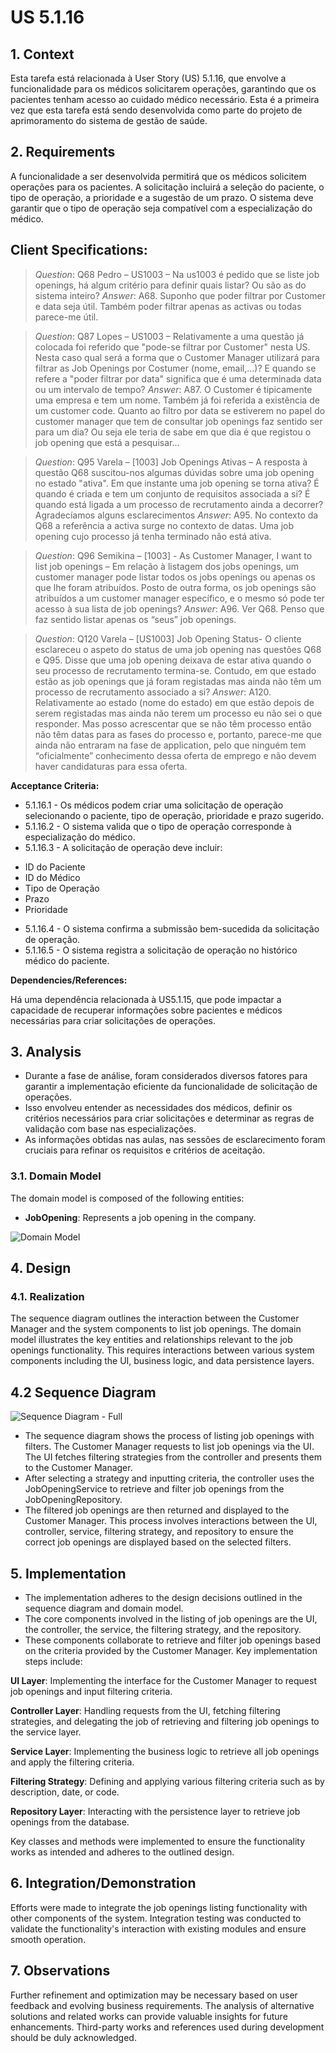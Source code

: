 ﻿# US 5.1.16

## 1. Context

Esta tarefa está relacionada à User Story (US) 5.1.16, que envolve a funcionalidade para os médicos solicitarem operações, 
garantindo que os pacientes tenham acesso ao cuidado médico necessário. 
Esta é a primeira vez que esta tarefa está sendo desenvolvida como parte do projeto de aprimoramento do sistema de gestão de saúde.

## 2. Requirements
A funcionalidade a ser desenvolvida permitirá que os médicos solicitem operações para os pacientes.
A solicitação incluirá a seleção do paciente, o tipo de operação, a prioridade e a sugestão de um prazo.
O sistema deve garantir que o tipo de operação seja compatível com a especialização do médico.

## Client Specifications:

> *Question*: Q68 Pedro – US1003 – Na us1003 é pedido que se liste job openings, há algum critério para definir quais
> listar? Ou são as do sistema inteiro?
> *Answer*: A68. Suponho que poder filtrar por Customer e data seja útil. Também poder filtrar apenas as activas ou
> todas parece-me útil.

> *Question*: Q87 Lopes – US1003 – Relativamente a uma questão já colocada foi referido que "pode-se filtrar por
> Customer" nesta US.
> Nesta caso qual será a forma que o Customer Manager utilizará para filtrar as Job Openings por Costumer (nome,
> email,...)?
> E quando se refere a "poder filtrar por data" significa que é uma determinada data ou um intervalo de tempo?
> *Answer*: A87. O Customer é tipicamente uma empresa e tem um nome. Também já foi referida a existência de um customer
> code.
> Quanto ao filtro por data se estiverem no papel do customer manager que tem de consultar job openings faz sentido ser
> para um dia? Ou seja ele teria de sabe em que dia é que registou o job opening que está a pesquisar…

> *Question*: Q95 Varela – [1003] Job Openings Ativas – A resposta à questão Q68 suscitou-nos algumas dúvidas sobre uma
> job opening no estado "ativa".
> Em que instante uma job opening se torna ativa? É quando é criada e tem um conjunto de requisitos associada a si? É
> quando está ligada a um processo de recrutamento ainda a decorrer?
> Agradecíamos alguns esclarecimentos
> *Answer*: A95. No contexto da Q68 a referência a activa surge no contexto de datas.
> Uma job opening cujo processo já tenha terminado não está ativa.

> *Question*: Q96 Semikina – [1003] - As Customer Manager, I want to list job openings – Em relação à listagem dos jobs
> openings,
> um customer manager pode listar todos os jobs openings ou apenas os que lhe foram atribuídos.
> Posto de outra forma, os job openings são atribuídos a um customer manager específico, e o mesmo só pode ter acesso à
> sua lista de job openings?
> *Answer*: A96. Ver Q68. Penso que faz sentido listar apenas os “seus” job openings.


> *Question*: Q120 Varela – [US1003] Job Opening Status- O cliente esclareceu o aspeto do status de uma job opening nas
> questões Q68 e Q95.
> Disse que uma job opening deixava de estar ativa quando o seu processo de recrutamento termina-se.
> Contudo, em que estado estão as job openings que já foram registadas mas ainda não têm um processo de recrutamento
> associado a si?
> *Answer*: A120. Relativamente ao estado (nome do estado) em que estão depois de serem registadas mas ainda não terem
> um processo eu não sei o que responder.
> Mas posso acrescentar que se não têm processo então não têm datas para as fases do processo e, portanto,
> parece-me que ainda não entraram na fase de application, pelo que ninguém tem “oficialmente” conhecimento dessa oferta
> de emprego e não devem haver candidaturas para essa oferta.

**Acceptance Criteria:**
* 5.1.16.1 -  Os médicos podem criar uma solicitação de operação selecionando o paciente, tipo de operação, prioridade e prazo sugerido.
* 5.1.16.2 -  O sistema valida que o tipo de operação corresponde à especialização do médico.
* 5.1.16.3 -  A solicitação de operação deve incluir:
- ID do Paciente
- ID do Médico
- Tipo de Operação
- Prazo
- Prioridade
* 5.1.16.4 - O sistema confirma a submissão bem-sucedida da solicitação de operação.
* 5.1.16.5 - O sistema registra a solicitação de operação no histórico médico do paciente.

**Dependencies/References:**

Há uma dependência relacionada à US5.1.15, que pode impactar a capacidade de recuperar informações sobre pacientes e
médicos necessárias para criar solicitações de operações.

## 3. Analysis

- Durante a fase de análise, foram considerados diversos fatores para garantir a implementação eficiente da funcionalidade de solicitação de operações. 
- Isso envolveu entender as necessidades dos médicos, definir os critérios necessários para criar solicitações e determinar as regras de validação com base nas especializações. 
- As informações obtidas nas aulas, nas sessões de esclarecimento foram cruciais para refinar os requisitos e critérios de aceitação.


### 3.1. Domain Model

The domain model is composed of the following entities:

- **JobOpening**: Represents a job opening in the company.

![Domain Model](C:\Users\gonca\IdeaProjects\sem4pi-23-24-2dh3\docs\sprintB\1003\svg\1003-domain-model.png)

## 4. Design

### 4.1. Realization

The sequence diagram outlines the interaction between the Customer Manager and the system components to list job
openings.
The domain model illustrates the key entities and relationships relevant to the job openings functionality.
This requires interactions between various system components including the UI, business logic,
and data persistence layers.


## 4.2 Sequence Diagram

![Sequence Diagram - Full](C:\Users\gonca\IdeaProjects\sem4pi-23-24-2dh3\docs\sprintB\1003\svg\1003-sequence-diagram-List_Job_Openings___Sequence_Diagram.png)

- The sequence diagram shows the process of listing job openings with filters.
  The Customer Manager requests to list job openings via the UI.
  The UI fetches filtering strategies from the controller and presents them to the Customer Manager.
- After selecting a strategy and inputting criteria, the controller uses the JobOpeningService to retrieve and
  filter job openings from the JobOpeningRepository.
- The filtered job openings are then returned and displayed to the Customer Manager.
  This process involves interactions between the UI, controller, service, filtering strategy,
  and repository to ensure the correct job openings are displayed based on the selected filters.

## 5. Implementation

- The implementation adheres to the design decisions outlined in the sequence diagram and domain model.
- The core components involved in the listing of job openings are the UI, the controller, the service, the filtering strategy, and the repository.
- These components collaborate to retrieve and filter job openings based on the criteria provided by the Customer Manager. Key implementation steps include:

**UI Layer**: Implementing the interface for the Customer Manager to request job openings and input filtering criteria.

**Controller Layer**: Handling requests from the UI, fetching filtering strategies, and delegating the job of retrieving and filtering job openings to the service layer.

**Service Layer**: Implementing the business logic to retrieve all job openings and apply the filtering criteria.

**Filtering Strategy**: Defining and applying various filtering criteria such as by description, date, or code.

**Repository Layer**: Interacting with the persistence layer to retrieve job openings from the database.

Key classes and methods were implemented to ensure the functionality works as intended and adheres to the outlined design.

## 6. Integration/Demonstration

Efforts were made to integrate the job openings listing functionality with other components of the system.
Integration testing was conducted to validate the functionality's interaction with existing modules and ensure smooth
operation.

## 7. Observations

Further refinement and optimization may be necessary based on user feedback and evolving business requirements.
The analysis of alternative solutions and related works can provide valuable insights for future enhancements.
Third-party works and references used during development should be duly acknowledged.
